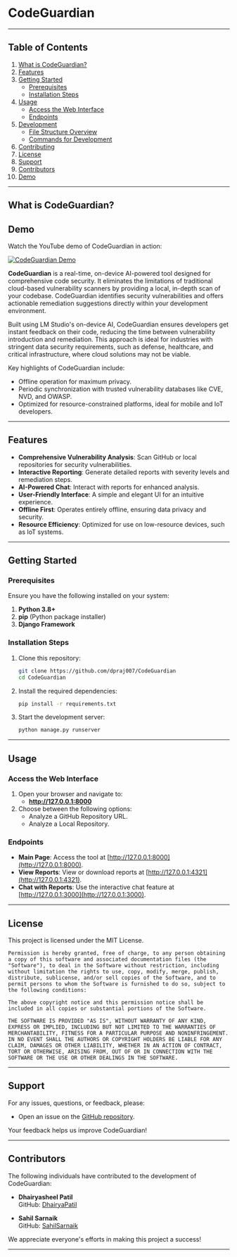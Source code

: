 # CodeGuardian

---

## Table of Contents
1. [What is CodeGuardian?](#what-is-codeguardian)
2. [Features](#features)
3. [Getting Started](#getting-started)
    - [Prerequisites](#prerequisites)
    - [Installation Steps](#installation-steps)
4. [Usage](#usage)
    - [Access the Web Interface](#access-the-web-interface)
    - [Endpoints](#endpoints)
5. [Development](#development)
    - [File Structure Overview](#file-structure-overview)
    - [Commands for Development](#commands-for-development)
6. [Contributing](#contributing)
7. [License](#license)
8. [Support](#support)
9. [Contributors](#contributors)
10. [Demo](#demo)

---

## What is CodeGuardian?

## Demo

Watch the YouTube demo of CodeGuardian in action:

[![CodeGuardian Demo](https://img.youtube.com/vi/Aky-bneXbMw/0.jpg)](https://www.youtube.com/watch?v=Aky-bneXbMw)

**CodeGuardian** is a real-time, on-device AI-powered tool designed for comprehensive code security. It eliminates the limitations of traditional cloud-based vulnerability scanners by providing a local, in-depth scan of your codebase. CodeGuardian identifies security vulnerabilities and offers actionable remediation suggestions directly within your development environment.

Built using LM Studio's on-device AI, CodeGuardian ensures developers get instant feedback on their code, reducing the time between vulnerability introduction and remediation. This approach is ideal for industries with stringent data security requirements, such as defense, healthcare, and critical infrastructure, where cloud solutions may not be viable.

Key highlights of CodeGuardian include:
- Offline operation for maximum privacy.
- Periodic synchronization with trusted vulnerability databases like CVE, NVD, and OWASP.
- Optimized for resource-constrained platforms, ideal for mobile and IoT developers.

---

## Features

- **Comprehensive Vulnerability Analysis**: Scan GitHub or local repositories for security vulnerabilities.
- **Interactive Reporting**: Generate detailed reports with severity levels and remediation steps.
- **AI-Powered Chat**: Interact with reports for enhanced analysis.
- **User-Friendly Interface**: A simple and elegant UI for an intuitive experience.
- **Offline First**: Operates entirely offline, ensuring data privacy and security.
- **Resource Efficiency**: Optimized for use on low-resource devices, such as IoT systems.

---

## Getting Started

### Prerequisites

Ensure you have the following installed on your system:

1. **Python 3.8+**
2. **pip** (Python package installer)
3. **Django Framework**

### Installation Steps

1. Clone this repository:
   ```bash
   git clone https://github.com/dpraj007/CodeGuardian
   cd CodeGuardian
   ```

2. Install the required dependencies:
   ```bash
   pip install -r requirements.txt
   ```

3. Start the development server:
   ```bash
   python manage.py runserver
   ```

---

## Usage

### Access the Web Interface

1. Open your browser and navigate to:
   - **http://127.0.0.1:8000**
2. Choose between the following options:
   - Analyze a GitHub Repository URL.
   - Analyze a Local Repository.

### Endpoints

- **Main Page**: Access the tool at [http://127.0.0.1:8000](http://127.0.0.1:8000).
- **View Reports**: View or download reports at [http://127.0.0.1:4321](http://127.0.0.1:4321).
- **Chat with Reports**: Use the interactive chat feature at [http://127.0.0.1:3000](http://127.0.0.1:3000).

---

## License

This project is licensed under the MIT License.

```
Permission is hereby granted, free of charge, to any person obtaining a copy of this software and associated documentation files (the "Software"), to deal in the Software without restriction, including without limitation the rights to use, copy, modify, merge, publish, distribute, sublicense, and/or sell copies of the Software, and to permit persons to whom the Software is furnished to do so, subject to the following conditions:

The above copyright notice and this permission notice shall be included in all copies or substantial portions of the Software.

THE SOFTWARE IS PROVIDED "AS IS", WITHOUT WARRANTY OF ANY KIND, EXPRESS OR IMPLIED, INCLUDING BUT NOT LIMITED TO THE WARRANTIES OF MERCHANTABILITY, FITNESS FOR A PARTICULAR PURPOSE AND NONINFRINGEMENT. IN NO EVENT SHALL THE AUTHORS OR COPYRIGHT HOLDERS BE LIABLE FOR ANY CLAIM, DAMAGES OR OTHER LIABILITY, WHETHER IN AN ACTION OF CONTRACT, TORT OR OTHERWISE, ARISING FROM, OUT OF OR IN CONNECTION WITH THE SOFTWARE OR THE USE OR OTHER DEALINGS IN THE SOFTWARE.
```

---

## Support

For any issues, questions, or feedback, please:

- Open an issue on the [GitHub repository](https://github.com/dpraj007/CodeGuardian/issues).

Your feedback helps us improve CodeGuardian!

---

## Contributors

The following individuals have contributed to the development of CodeGuardian:

- **Dhairyasheel Patil**  
  GitHub: [DhairyaPatil](https://github.com/dpraj007)

- **Sahil Sarnaik**  
  GitHub: [SahilSarnaik](https://github.com/sahilms48)

We appreciate everyone's efforts in making this project a success!



---
